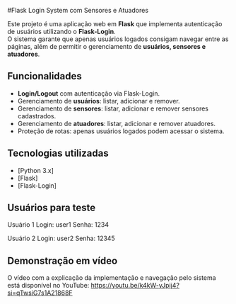 #Flask Login System com Sensores e Atuadores

Este projeto é uma aplicação web em **Flask** que implementa autenticação de usuários utilizando o **Flask-Login**.  
O sistema garante que apenas usuários logados consigam navegar entre as páginas, além de permitir o gerenciamento de **usuários, sensores e atuadores**.

## Funcionalidades

- **Login/Logout** com autenticação via Flask-Login.  
- Gerenciamento de **usuários**: listar, adicionar e remover.  
- Gerenciamento de **sensores**: listar, adicionar e remover sensores cadastrados.  
- Gerenciamento de **atuadores**: listar, adicionar e remover atuadores.  
- Proteção de rotas: apenas usuários logados podem acessar o sistema.  

## Tecnologias utilizadas

- [Python 3.x]
- [Flask]
- [Flask-Login]

## Usuários para teste
Usuário 1
  Login: user1
  Senha: 1234

Usuário 2
  Login: user2
  Senha: 12345

## Demonstração em vídeo
  O vídeo com a explicação da implementação e navegação pelo sistema está disponível no YouTube: https://youtu.be/k4kW-yJpij4?si=qTwsiG7s1A21868F

